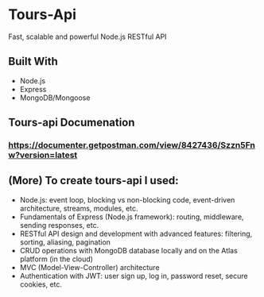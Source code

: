 # Tours-Api
Fast, scalable and powerful Node.js RESTful API

## Built With 
<ul>
    <li>Node.js</li>
    <li>Express</li>
    <li>MongoDB/Mongoose</li>
</ul>

## Tours-api Documenation
### https://documenter.getpostman.com/view/8427436/Szzn5Fnw?version=latest

## (More) To create tours-api I used: 
<ul>
    <li>Node.js: event loop, blocking vs non-blocking code, event-driven architecture, streams, modules, etc.</li>
    <li>Fundamentals of Express (Node.js framework): routing, middleware, sending responses, etc.</li>
    <li>RESTful API design and development with advanced features: filtering, sorting, aliasing, pagination</li>
    <li>CRUD operations with MongoDB database locally and on the Atlas platform (in the cloud)</li>
    <li>MVC (Model-View-Controller) architecture</li>
    <li>Authentication with JWT: user sign up, log in, password reset, secure cookies, etc.</li>
</ul>
